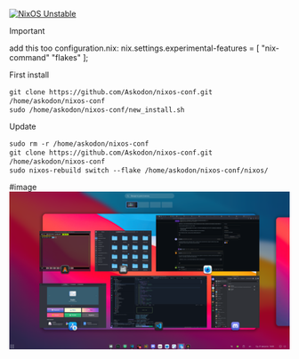 [![NixOS Unstable](https://img.shields.io/badge/NixOS-24.05-blue.svg?style=flat-square&logo=NixOS&logoColor=white)](https://nixos.org)

> [!IMPORTANT]
> add this too configuration.nix:
> nix.settings.experimental-features = [ "nix-command" "flakes" ];

First install
```
git clone https://github.com/Askodon/nixos-conf.git /home/askodon/nixos-conf
sudo /home/askodon/nixos-conf/new_install.sh
```

Update
```
sudo rm -r /home/askodon/nixos-conf
git clone https://github.com/Askodon/nixos-conf.git /home/askodon/nixos-conf
sudo nixos-rebuild switch --flake /home/askodon/nixos-conf/nixos/
```
#image
![pre](/screenshot/pre.png)
